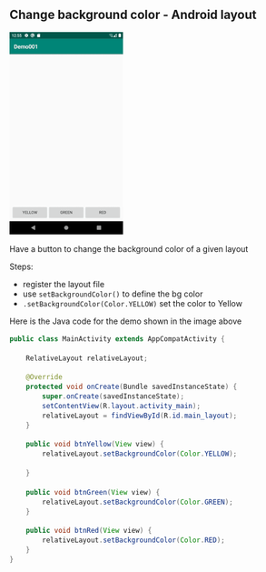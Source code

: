 ## Change background color - Android layout

![Change background layout color](bg-layout-change.gif)

Have a button to change the background color of a given layout

Steps: 
- register the layout file
- use ```setBackgroundColor()``` to define the bg color
- ```.setBackgroundColor(Color.YELLOW)``` set the color to Yellow


Here is the Java code for the demo shown in the image above

```java
public class MainActivity extends AppCompatActivity {

    RelativeLayout relativeLayout;

    @Override
    protected void onCreate(Bundle savedInstanceState) {
        super.onCreate(savedInstanceState);
        setContentView(R.layout.activity_main);
        relativeLayout = findViewById(R.id.main_layout);
    }

    public void btnYellow(View view) {
        relativeLayout.setBackgroundColor(Color.YELLOW);

    }

    public void btnGreen(View view) {
        relativeLayout.setBackgroundColor(Color.GREEN);
    }

    public void btnRed(View view) {
        relativeLayout.setBackgroundColor(Color.RED);
    }
}


``` 